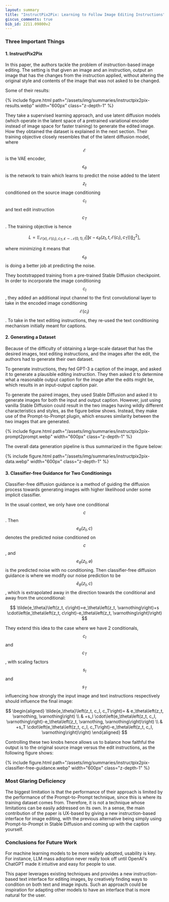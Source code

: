 ```yaml
---
layout: summary
title: "InstructPix2Pix: Learning to Follow Image Editing Instructions"
giscus_comments: true
bib_id: 2211.09800v2
---
```


### Three Important Things

#### 1. InstructPix2Pix

In this paper, the authors tackle the problem of instruction-based image
editing. The setting is that given an image and an instruction, output an image
that has the changes from the instruction applied, without altering the
original style and contents of the image that was not asked to be changed.

Some of their results:

{% include figure.html
    path="/assets/img/summaries/instructpix2pix-results.webp"
    width="600px"
    class="z-depth-1"
%}

They take a supervised learning approach, and use latent diffusion models (which
operate in the latent space of a pretrained variational encoder instead of image
space for faster training) to generate the edited image. How they obtained the
dataset is explained in the next section.
Their training objective closely resembles that of the latent diffusion model,
where $$\mathcal{E}$$ is the VAE encoder,  $$\epsilon_\theta$$ is the network
to train which learns to predict the noise added to the latent $$z_t$$
conditioned on the source image conditioning $$c_I$$ and text edit instruction
$$c_T$$. The training objective is hence

$$
\left.L=\mathbb{E}_{\mathcal{E}(x), \mathcal{E}\left(c_I\right), c_T, \epsilon \sim \mathcal{N}(0,1), t}\left[\| \epsilon-\epsilon_\theta\left(z_t, t, \mathcal{E}\left(c_I\right), c_T\right)\right) \|_2^2\right],
$$

where minimizing it means that $$\epsilon_\theta$$ is doing a better job at
predicting the noise.

They bootstrapped training from a pre-trained Stable Diffusion
checkpoint. In order to incorporate the image conditioning $$c_I$$,
they added an additional input channel to the first convolutional layer
to take in the encoded image conditioning $$\mathcal{E}(c_I)$$.
To take in the text editing instructions, they re-used the text conditioning
mechanism initially meant for captions.

#### 2. Generating a Dataset

Because of the difficulty of obtaining a large-scale dataset that has the
desired images, text editing instructions, and the images after the edit, the
authors had to generate their own dataset.

To generate instructions, they fed GPT-3 a caption of the image, and
asked it to generate a plausible editing instruction. They then
asked it to determine what a reasonable output caption for the image
after the edits might be, which results in an input-output caption pair.

To generate the paired images, they used Stable Diffusion and 
asked it to generate images for both the input and output caption.
However, just using vanilla Stable Diffusion could result in the two 
images having wildly different characteristics and styles, as
the figure below shows.
Instead, they make use of the Prompt-to-Prompt plugin, which 
ensures similarity between the two images that are generated.

{% include figure.html
    path="/assets/img/summaries/instructpix2pix-prompt2prompt.webp"
    width="600px"
    class="z-depth-1"
%}

The overall data generation pipeline is thus summarized in the figure below:

{% include figure.html
    path="/assets/img/summaries/instructpix2pix-data.webp"
    width="600px"
    class="z-depth-1"
%}

#### 3. Classifier-free Guidance for Two Conditionings

Classifier-free diffusion guidance is a method of guiding
the diffusion process towards generating images with higher
likelihood under some implicit classifier. 

In the usual context, we only have one conditional $$c$$.
Then $$e_\theta(z_t, c)$$ denotes the predicted noise
conditioned on $$c$$, and $$e_\theta(z_t, \varnothing)$$
is the predicted noise with no conditioning.
Then classifier-free diffusion guidance is where we modify
our noise prediction to be
$$\tilde{e}_\theta(z_t, c)$$, which is extrapolated
away in the direction towards the conditional
and away from the unconditional:

$$
\tilde{e_\theta}\left(z_t, c\right)=e_\theta\left(z_t, \varnothing\right)+s \cdot\left(e_\theta\left(z_t, c\right)-e_\theta\left(z_t, \varnothing\right)\right)
$$

They extend this idea to the case where we have 2 conditionals, $$c_I$$ and $$c_T$$,
with scaling factors $$s_I$$ and $$s_T$$ influencing how strongly the input image
and text instructions respectively should influence the final image:

$$
\begin{aligned}
\tilde{e_\theta}\left(z_t, c_I, c_T\right)= & e_\theta\left(z_t, \varnothing, \varnothing\right) \\
& +s_I \cdot\left(e_\theta\left(z_t, c_I, \varnothing\right)-e_\theta\left(z_t, \varnothing, \varnothing\right)\right) \\
& +s_T \cdot\left(e_\theta\left(z_t, c_I, c_T\right)-e_\theta\left(z_t, c_I, \varnothing\right)\right)
\end{aligned}
$$

Controlling these two knobs hence allows us to balance how faithful
the output is to the original source image versus the edit instructions,
as the following figure shows:

{% include figure.html
    path="/assets/img/summaries/instructpix2pix-classifier-free-guidance.webp"
    width="600px"
    class="z-depth-1"
%}

### Most Glaring Deficiency

The biggest limitation is that the performance of their approach is limited by
the performance of the Prompt-to-Prompt technique, since this is where its
training dataset comes from. Therefore, it is not a technique whose limitations
can be easily addressed on its own. In a sense, the main contribution of the
paper is UX-based by giving a new instruction-based interface for image editing,
with the previous alternative being simply using Prompt-to-Prompt in Stable
Diffusion and coming up with the caption yourself. 

### Conclusions for Future Work

For machine learning models to be more widely adopted, usability is key. For
instance, LLM mass adoption never really took off until OpenAI's ChatGPT made it
intuitive and easy for people to use.

This paper leverages existing techniques and provides a new instruction-based
text interface for editing images, by creatively finding ways to condition on
both text and image inputs. Such an approach could be inspiration for adapting
other models to have an interface that is more natural for the user.